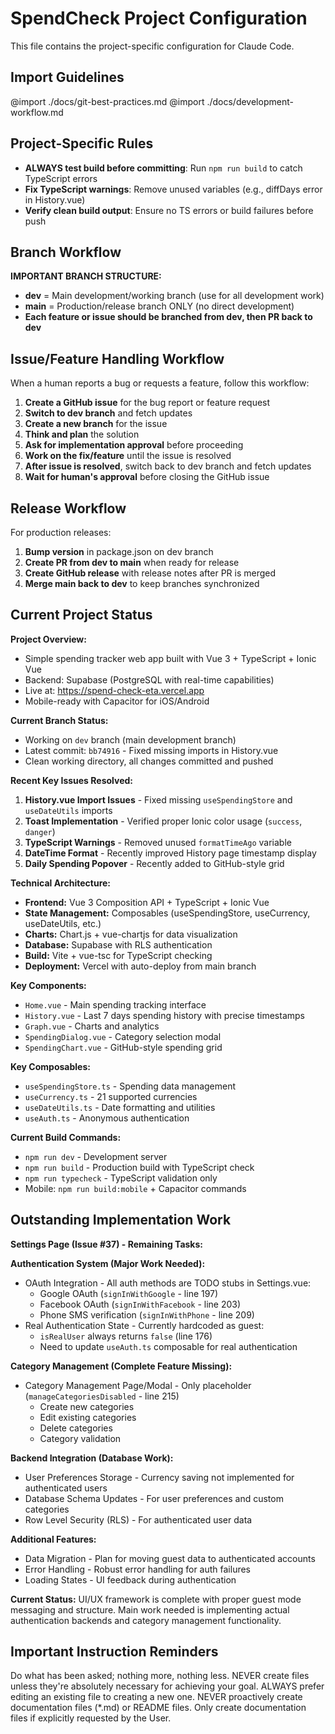 # SpendCheck Project Configuration

This file contains the project-specific configuration for Claude Code.

## Import Guidelines

@import ./docs/git-best-practices.md
@import ./docs/development-workflow.md

## Project-Specific Rules

- **ALWAYS test build before committing**: Run `npm run build` to catch TypeScript errors
- **Fix TypeScript warnings**: Remove unused variables (e.g., diffDays error in History.vue)  
- **Verify clean build output**: Ensure no TS errors or build failures before push

## Branch Workflow

**IMPORTANT BRANCH STRUCTURE:**
- **dev** = Main development/working branch (use for all development work)
- **main** = Production/release branch ONLY (no direct development)
- **Each feature or issue should be branched from dev, then PR back to dev**

## Issue/Feature Handling Workflow

When a human reports a bug or requests a feature, follow this workflow:
1. **Create a GitHub issue** for the bug report or feature request
2. **Switch to dev branch** and fetch updates
3. **Create a new branch** for the issue
4. **Think and plan** the solution
5. **Ask for implementation approval** before proceeding
6. **Work on the fix/feature** until the issue is resolved
7. **After issue is resolved**, switch back to dev branch and fetch updates
8. **Wait for human's approval** before closing the GitHub issue

## Release Workflow

For production releases:
1. **Bump version** in package.json on dev branch
2. **Create PR from dev to main** when ready for release
3. **Create GitHub release** with release notes after PR is merged
4. **Merge main back to dev** to keep branches synchronized

## Current Project Status

**Project Overview:**
- Simple spending tracker web app built with Vue 3 + TypeScript + Ionic Vue
- Backend: Supabase (PostgreSQL with real-time capabilities)
- Live at: https://spend-check-eta.vercel.app
- Mobile-ready with Capacitor for iOS/Android

**Current Branch Status:**
- Working on `dev` branch (main development branch)
- Latest commit: `bb74916` - Fixed missing imports in History.vue
- Clean working directory, all changes committed and pushed

**Recent Key Issues Resolved:**
1. **History.vue Import Issues** - Fixed missing `useSpendingStore` and `useDateUtils` imports
2. **Toast Implementation** - Verified proper Ionic color usage (`success`, `danger`)
3. **TypeScript Warnings** - Removed unused `formatTimeAgo` variable
4. **DateTime Format** - Recently improved History page timestamp display
5. **Daily Spending Popover** - Recently added to GitHub-style grid

**Technical Architecture:**
- **Frontend:** Vue 3 Composition API + TypeScript + Ionic Vue
- **State Management:** Composables (useSpendingStore, useCurrency, useDateUtils, etc.)
- **Charts:** Chart.js + vue-chartjs for data visualization
- **Database:** Supabase with RLS authentication
- **Build:** Vite + vue-tsc for TypeScript checking
- **Deployment:** Vercel with auto-deploy from main branch

**Key Components:**
- `Home.vue` - Main spending tracking interface
- `History.vue` - Last 7 days spending history with precise timestamps
- `Graph.vue` - Charts and analytics
- `SpendingDialog.vue` - Category selection modal
- `SpendingChart.vue` - GitHub-style spending grid

**Key Composables:**
- `useSpendingStore.ts` - Spending data management
- `useCurrency.ts` - 21 supported currencies
- `useDateUtils.ts` - Date formatting and utilities
- `useAuth.ts` - Anonymous authentication

**Current Build Commands:**
- `npm run dev` - Development server
- `npm run build` - Production build with TypeScript check
- `npm run typecheck` - TypeScript validation only
- Mobile: `npm run build:mobile` + Capacitor commands

## Outstanding Implementation Work

**Settings Page (Issue #37) - Remaining Tasks:**

**Authentication System (Major Work Needed):**
- OAuth Integration - All auth methods are TODO stubs in Settings.vue:
  - Google OAuth (`signInWithGoogle` - line 197)
  - Facebook OAuth (`signInWithFacebook` - line 203)
  - Phone SMS verification (`signInWithPhone` - line 209)
- Real Authentication State - Currently hardcoded as guest:
  - `isRealUser` always returns `false` (line 176)
  - Need to update `useAuth.ts` composable for real authentication

**Category Management (Complete Feature Missing):**
- Category Management Page/Modal - Only placeholder (`manageCategoriesDisabled` - line 215)
  - Create new categories
  - Edit existing categories
  - Delete categories
  - Category validation

**Backend Integration (Database Work):**
- User Preferences Storage - Currency saving not implemented for authenticated users
- Database Schema Updates - For user preferences and custom categories
- Row Level Security (RLS) - For authenticated user data

**Additional Features:**
- Data Migration - Plan for moving guest data to authenticated accounts
- Error Handling - Robust error handling for auth failures
- Loading States - UI feedback during authentication

**Current Status:** UI/UX framework is complete with proper guest mode messaging and structure. Main work needed is implementing actual authentication backends and category management functionality.

## Important Instruction Reminders

Do what has been asked; nothing more, nothing less.
NEVER create files unless they're absolutely necessary for achieving your goal.
ALWAYS prefer editing an existing file to creating a new one.
NEVER proactively create documentation files (*.md) or README files. Only create documentation files if explicitly requested by the User.